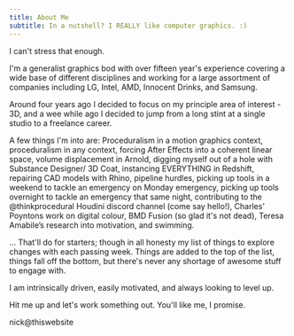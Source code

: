 ```yaml
---
title: About Me
subtitle: In a nutshell? I REALLY like computer graphics. :)
---
```


I can't stress that enough.

I'm a generalist graphics bod with over fifteen year's experience covering a wide base of different disciplines and working for a large assortment of companies including LG, Intel, AMD, Innocent Drinks, and Samsung. 

Around four years ago I decided to focus on my principle area of interest - 3D, and a wee while ago I decided to jump from a long stint at a single studio to a freelance career.

A few things I'm into are: Proceduralism in a motion graphics context, proceduralism in any context, forcing After Effects into a coherent linear space, volume displacement in Arnold, digging myself out of a hole with Substance Designer/ 3D Coat, instancing EVERYTHING in Redshift, repairing CAD models with Rhino, pipeline hurdles, picking up tools in a weekend to tackle an emergency on Monday emergency, picking up tools overnight to tackle an emergency that same night, contributing to the @thinkprocedural Houdini discord channel (come say hello!), Charles’ Poyntons work on digital colour, BMD Fusion (so glad it's not dead), Teresa Amabile’s research into motivation, and swimming.

... That'll do for starters; though in all honesty my list of things to explore changes with each passing week. Things are added to the top of the list, things fall off the bottom, but there's never any shortage of awesome stuff to engage with.

I am intrinsically driven, easily motivated, and always looking to level up.

Hit me up and let's work something out. You'll like me, I promise.

nick@thiswebsite